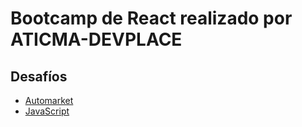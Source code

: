 # Bootcamp de React realizado por ATICMA-DEVPLACE

## Desafíos

* [Automarket](automarket/README.md "Landing page con HTML y CSS")
* [JavaScript](javascript/README.md "Ejercicios de JavaScript")
